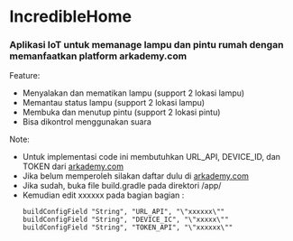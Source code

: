 # IncredibleHome
### Aplikasi IoT untuk memanage lampu dan pintu rumah dengan memanfaatkan platform arkademy.com
Feature:
- Menyalakan dan mematikan lampu (support 2 lokasi lampu)
- Memantau status lampu (support 2 lokasi lampu)
- Membuka dan menutup pintu (support 2 lokasi pintu)
- Bisa dikontrol menggunakan suara

Note:
- Untuk implementasi code ini membutuhkan URL_API, DEVICE_ID, dan TOKEN dari [arkademy.com](https://arkademy.com)
- Jika belum memperoleh silakan daftar dulu di [arkademy.com](https://arkademy.com)
- Jika sudah, buka file build.gradle pada direktori <project>/app/
- Kemudian edit xxxxxx pada bagian bagian :
  ```
  buildConfigField "String", "URL_API", "\"xxxxxx\""
  buildConfigField "String", "DEVICE_IC", "\"xxxxx\""
  buildConfigField "String", "TOKEN_API", "\"xxxxxx\""
  ```